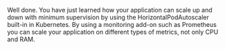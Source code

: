 Well done. You have just learned how your application can scale up and down with minimum supervision by using the HorizontalPodAutoscaler built-in in Kubernetes. By using a monitoring add-on such as Prometheus you can scale your application on different types of metrics, not only CPU and RAM.